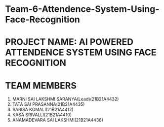 # Team-6-Attendence-System-Using-Face-Recognition

# PROJECT NAME: AI POWERED ATTENDENCE SYSTEM USING FACE RECOGNITION
# TEAM MEMBERS
  1) MARNI SAI LAKSHMI SARANYA(Lead)(21B21A4432)
  2) TATA SAI PRASANNA(21B21A4435)
  3) SARISA KOMALI(21B21A4412)
  4) KASA SRIVALLI(21B21A4410)
  5) ANAMADEVARA SAI LAKSHMI(21B21A4438)
 
